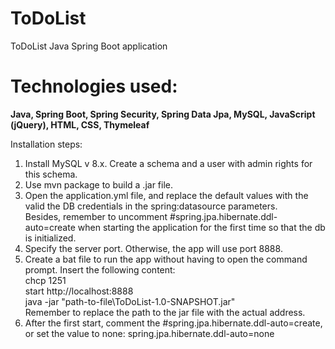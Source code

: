 # ToDoList
ToDoList Java Spring Boot application  

# Technologies used:
**Java, Spring Boot, Spring Security, Spring Data Jpa, MySQL, JavaScript (jQuery), HTML, CSS, Thymeleaf**

Installation steps:
1. Install MySQL v 8.x. Create a schema and a user with admin rights for this schema.  
2. Use mvn package to build a .jar file.  
3. Open the application.yml file, and replace the default values with the valid the DB credentials in the
spring:datasource parameters.  
Besides, remember to uncomment #spring.jpa.hibernate.ddl-auto=create when starting the application for the first time so that the db is initialized.
4. Specify the server port. Otherwise, the app will use port 8888.
5. Create a bat file to run the app without having to open the command prompt. 
Insert the following content:   
  chcp 1251  
  start http://localhost:8888  
  java -jar "path-to-file\ToDoList-1.0-SNAPSHOT.jar"  
Remember to replace the path to the jar file with the actual address. 
6. After the first start, comment the #spring.jpa.hibernate.ddl-auto=create, or set the value to none: spring.jpa.hibernate.ddl-auto=none

